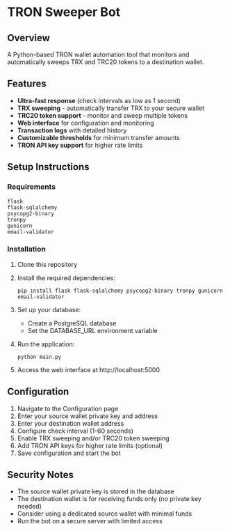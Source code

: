 # TRON Sweeper Bot

## Overview
A Python-based TRON wallet automation tool that monitors and automatically sweeps TRX and TRC20 tokens to a destination wallet.

## Features
- **Ultra-fast response** (check intervals as low as 1 second)
- **TRX sweeping** - automatically transfer TRX to your secure wallet
- **TRC20 token support** - monitor and sweep multiple tokens
- **Web interface** for configuration and monitoring
- **Transaction logs** with detailed history
- **Customizable thresholds** for minimum transfer amounts
- **TRON API key support** for higher rate limits

## Setup Instructions

### Requirements
```
flask
flask-sqlalchemy
psycopg2-binary
tronpy
gunicorn
email-validator
```

### Installation
1. Clone this repository
2. Install the required dependencies:
   ```
   pip install flask flask-sqlalchemy psycopg2-binary tronpy gunicorn email-validator
   ```

3. Set up your database:
   - Create a PostgreSQL database
   - Set the DATABASE_URL environment variable

4. Run the application:
   ```
   python main.py
   ```

5. Access the web interface at http://localhost:5000

## Configuration
1. Navigate to the Configuration page
2. Enter your source wallet private key and address
3. Enter your destination wallet address
4. Configure check interval (1-60 seconds)
5. Enable TRX sweeping and/or TRC20 token sweeping
6. Add TRON API keys for higher rate limits (optional)
7. Save configuration and start the bot

## Security Notes
- The source wallet private key is stored in the database
- The destination wallet is for receiving funds only (no private key needed)
- Consider using a dedicated source wallet with minimal funds
- Run the bot on a secure server with limited access